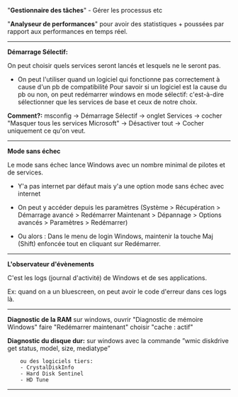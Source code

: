 "**Gestionnaire des tâches**" - Gérer les processus etc

"**Analyseur de performances**" pour avoir des statistiques + poussées par rapport aux performances en temps réel.

--------------------

**Démarrage Sélectif:**

On peut choisir quels services seront lancés et lesquels ne le seront pas.

- On peut l'utiliser quand un logiciel qui fonctionne pas correctement à cause d'un pb de compatibilité
	Pour savoir si un logiciel est la cause du pb ou non, on peut redémarrer windows en mode sélectif: c'est-à-dire sélectionner que les services de base et ceux de notre choix.

**Comment?:**
msconfig -> Démarrage Sélectif -> onglet Services -> cocher "Masquer tous les services Microsoft"
-> Désactiver tout -> Cocher uniquement ce qu'on veut.

-------------------------

**Mode sans échec**

Le mode sans échec lance Windows avec un nombre minimal de pilotes et de services.

- Y'a pas internet par défaut mais y'a une option mode sans échec avec internet

- On peut y accéder depuis les paramètres (Système > Récupération > Démarrage avancé > Redémarrer Maintenant > Dépannage > Options avancés > Paramètres > Redémarrer)

- Ou alors : Dans le menu de login Windows, maintenir la touche Maj (Shift) enfoncée tout en cliquant sur Redémarrer.

--------------------

**L'observateur d'évènements**

C'est les logs (journal d'activité) de Windows et de ses applications.

Ex: quand on a un bluescreen, on peut avoir le code d'erreur dans ces logs là.

-----------------------

**Diagnostic de la RAM**
	sur windows, ouvrir "Diagnostic de mémoire Windows"
	faire "Redémarrer maintenant"
	choisir "cache : actif"

**Diagnostic du disque dur:**
	sur windows avec la commande ”wmic diskdrive get status, model, size, mediatype”

		ou des logiciels tiers:
		- CrystalDiskInfo
		- Hard Disk Sentinel
		- HD Tune

-------------------


